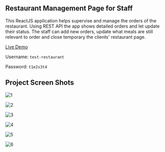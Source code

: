 ## Restaurant Management Page for Staff

This ReactJS application helps supervise and manage the orders of the restaurant. Using REST API the app shows detailed orders and let update their status. The staff can add new orders, update what meals are still relevant to order and close temporary the clients' restaurant page.

[Live Demo](https://awaygotest.herokuapp.com/restaurant "Live Demo")

Username:
`test-restaurant`

Password:
`t1e2s3t4`

## Project Screen Shots

![1](https://user-images.githubusercontent.com/57297876/122246758-803d8680-cecf-11eb-843f-13e685d8d2f3.jpg)

![2](https://user-images.githubusercontent.com/57297876/122246798-892e5800-cecf-11eb-93ae-ce0e079d06b9.jpg)

![3](https://user-images.githubusercontent.com/57297876/122246836-90556600-cecf-11eb-8a64-6c7e38164d95.jpg)

![4](https://user-images.githubusercontent.com/57297876/122246871-951a1a00-cecf-11eb-8454-d95101710ba9.jpg)

![5](https://user-images.githubusercontent.com/57297876/122246897-9a776480-cecf-11eb-93d1-b952d6e79936.jpg)

![6](https://user-images.githubusercontent.com/57297876/122246912-9ea38200-cecf-11eb-9244-b1fe97a13ea0.jpg)